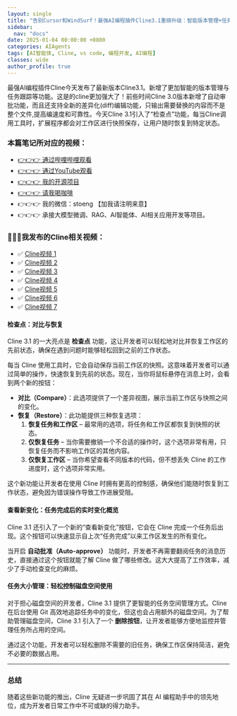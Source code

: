```yaml
---
layout: single
title: "告别Cursor和WindSurf！最强AI编程插件Cline3.1重磅升级：智能版本管理+任务跟踪系统，让你的代码管理更高效，一键修复Bug，从项目分析到代码优化，打造完美跨平台应用的终极指南"
sidebar:
  nav: "docs"
date: 2025-01-04 00:00:00 +0800
categories: AIAgents
tags: [AI智能体, Cline, vs code, 编程开发, AI编程]
classes: wide
author_profile: true
---
```


最强AI编程插件Cline今天发布了最新版本Cline3.1。新增了更加智能的版本管理与任务跟踪等功能。这是的cline更加强大了！前些时间Cline 3.0版本新增了自动审批功能，而且还支持全新的差异化(diff)编辑功能，只输出需要替换的内容而不是整个文件,提高编速度和可靠性。今天Cline 3.1引入了“检查点”功能，每当Cline调用工具时，扩展程序都会对工作区进行快照保存，让用户随时恢复到特定状态。


### 本篇笔记所对应的视频：

- [👉👉👉 通过哔哩哔哩观看](https://b23.tv/P8fNFbP)
- [👉👉👉 通过YouTube观看](https://youtu.be/Sag2p28WYnQ)
- [👉👉👉 我的开源项目](https://github.com/win4r/AISuperDomain)
- [👉👉👉 请我喝咖啡](https://ko-fi.com/aila)
- 👉👉👉 我的微信：stoeng 【加我请注明来意】
- 👉👉👉 承接大模型微调、RAG、AI智能体、AI相关应用开发等项目。



### 🚀🚀🚀我发布的Cline相关视频：
- ✅ [Cline视频 1](https://youtu.be/7BFMY0yuRAY)
- ✅ [Cline视频 2](https://youtu.be/MRRFyl5d958)
- ✅ [Cline视频 3](https://youtu.be/RtBL5dNw1NY)
- ✅ [Cline视频 4](https://youtu.be/TsTR-b-ZCQo)
- ✅ [Cline视频 5](https://youtu.be/7Y8Q5IcOey8)
- ✅ [Cline视频 6](https://youtu.be/n18L9VFhNDo)
- ✅ [Cline视频 7](https://youtu.be/Us6LQzKmgfs)



#### **检查点：对比与恢复**

Cline 3.1 的一大亮点是 **检查点** 功能，这让开发者可以轻松地对比并恢复工作区的先前状态，确保在遇到问题时能够轻松回到之前的工作状态。

每当 Cline 使用工具时，它会自动保存当前工作区的快照。这意味着开发者可以通过简单的操作，快速恢复到先前的状态。现在，当你将鼠标悬停在消息上时，会看到两个新的按钮：

- **对比（Compare）**：此选项提供了一个差异视图，展示当前工作区与快照之间的变化。
- **恢复（Restore）**：此功能提供三种恢复选项：
  1. **恢复任务和工作区** – 最常用的选项，将任务和工作区都恢复到快照的状态。
  2. **仅恢复任务** – 当你需要撤销一个不合适的操作时，这个选项非常有用，只恢复任务而不影响工作区的其他内容。
  3. **仅恢复工作区** – 当你希望查看不同版本的代码，但不想丢失 Cline 的工作进度时，这个选项非常实用。

这个新功能让开发者在使用 Cline 时拥有更高的控制感，确保他们能随时恢复到工作状态，避免因为错误操作导致工作进展受阻。

#### **查看新变化：任务完成后的实时变化概览**

Cline 3.1 还引入了一个新的“查看新变化”按钮，它会在 Cline 完成一个任务后出现。这个按钮可以快速显示自上次“任务完成”以来工作区发生的所有变化。

当开启 **自动批准（Auto-approve）** 功能时，开发者不再需要翻阅任务的消息历史，直接通过这个按钮就能了解 Cline 做了哪些修改。这大大提高了工作效率，减少了手动检查变化的麻烦。

#### **任务大小管理：轻松控制磁盘空间使用**

对于担心磁盘空间的开发者，Cline 3.1 提供了更智能的任务空间管理方式。Cline 在后台使用 Git 高效地追踪任务中的变化，但这也会占用额外的磁盘空间。为了帮助管理磁盘空间，Cline 3.1 引入了一个 **删除按钮**，让开发者能够方便地监控并管理任务所占用的空间。

通过这个功能，开发者可以轻松删除不需要的旧任务，确保工作区保持简洁，避免不必要的数据占用。

---

### 总结

随着这些新功能的推出，Cline 无疑进一步巩固了其在 AI 编程助手中的领先地位，成为开发者日常工作中不可或缺的得力助手。